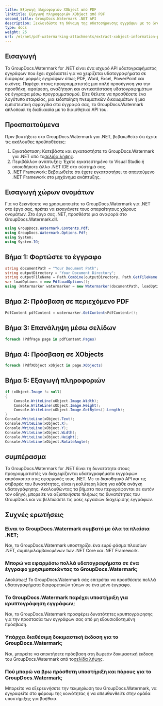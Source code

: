 ```yaml
---
title: Εξαγωγή πληροφοριών XObject από PDF
linktitle: Εξαγωγή πληροφοριών XObject από PDF
second_title: GroupDocs.Watermark .NET API
description: Ξεκλειδώστε τη δύναμη της υδατοσήμανσης εγγράφων με το GroupDocs.Watermark για .NET. Διαχειριστείτε απρόσκοπτα τα υδατογραφήματα σε αρχεία PDF, έγγραφα Word και εικόνες.
type: docs
weight: 25
url: /el/net/pdf-watermarking-attachments/extract-xobject-information-pdf/
---
```

## Εισαγωγή
Το GroupDocs.Watermark for .NET είναι ένα ισχυρό API υδατογραφήματος εγγράφων που έχει σχεδιαστεί για να χειρίζεται υδατογραφήματα σε διάφορες μορφές εγγράφων όπως PDF, Word, Excel, PowerPoint και εικόνες. Παρέχει στους προγραμματιστές μια απλή προσέγγιση για την προσθήκη, αφαίρεση, αναζήτηση και αντικατάσταση υδατογραφημάτων σε έγγραφα μέσω προγραμματισμού. Είτε θέλετε να προσθέσετε ένα λογότυπο εταιρείας, μια ειδοποίηση πνευματικών δικαιωμάτων ή μια εμπιστευτική σφραγίδα στα έγγραφά σας, το GroupDocs.Watermark απλοποιεί τη διαδικασία με το διαισθητικό API του.
## Προαπαιτούμενα
Πριν βουτήξετε στο GroupDocs.Watermark για .NET, βεβαιωθείτε ότι έχετε τις ακόλουθες προϋποθέσεις:
1. Εγκατάσταση: Κατεβάστε και εγκαταστήστε το GroupDocs.Watermark για .NET από το[σελίδα λήψης](https://releases.groupdocs.com/Watermark/net/).
2. Περιβάλλον ανάπτυξης: Έχετε εγκατεστημένο το Visual Studio ή οποιοδήποτε άλλο .NET IDE στο σύστημά σας.
3. .NET Framework: Βεβαιωθείτε ότι έχετε εγκαταστήσει το απαιτούμενο .NET Framework στο μηχάνημα ανάπτυξης.

## Εισαγωγή χώρων ονομάτων
Για να ξεκινήσετε να χρησιμοποιείτε το GroupDocs.Watermark για .NET στο έργο σας, πρέπει να εισαγάγετε τους απαραίτητους χώρους ονομάτων.
Στο έργο σας .NET, προσθέστε μια αναφορά στο GroupDocs.Watermark.dll.
```csharp
using GroupDocs.Watermark.Contents.Pdf;
using GroupDocs.Watermark.Options.Pdf;
using System;
using System.IO;
```
## Βήμα 1: Φορτώστε το έγγραφο
```csharp
string documentPath = "Your Document Path";
string outputDirectory = "Your Document Directory";
string outputFileName = Path.Combine(outputDirectory, Path.GetFileName(documentPath));
var loadOptions = new PdfLoadOptions();
using (Watermarker watermarker = new Watermarker(documentPath, loadOptions))
```
## Βήμα 2: Πρόσβαση σε περιεχόμενο PDF
```csharp
PdfContent pdfContent = watermarker.GetContent<PdfContent>();
```
## Βήμα 3: Επανάληψη μέσω σελίδων
```csharp
foreach (PdfPage page in pdfContent.Pages)
```
## Βήμα 4: Πρόσβαση σε XObjects
```csharp
foreach (PdfXObject xObject in page.XObjects)
```
## Βήμα 5: Εξαγωγή πληροφοριών
```csharp
if (xObject.Image != null)
{
    Console.WriteLine(xObject.Image.Width);
    Console.WriteLine(xObject.Image.Height);
    Console.WriteLine(xObject.Image.GetBytes().Length);
}
Console.WriteLine(xObject.Text);
Console.WriteLine(xObject.X);
Console.WriteLine(xObject.Y);
Console.WriteLine(xObject.Width);
Console.WriteLine(xObject.Height);
Console.WriteLine(xObject.RotateAngle);
```

## συμπέρασμα
Το GroupDocs.Watermark for .NET δίνει τη δυνατότητα στους προγραμματιστές να διαχειρίζονται υδατογραφήματα εγγράφων απρόσκοπτα στις εφαρμογές τους .NET. Με το διαισθητικό API και τις στιβαρές του δυνατότητες, είναι η καλύτερη λύση για κάθε ανάγκη υδατογράφησης. Ακολουθώντας τα βήματα που περιγράφονται σε αυτόν τον οδηγό, μπορείτε να αξιοποιήσετε πλήρως τις δυνατότητες του GroupDocs και να βελτιώσετε τις ροές εργασιών διαχείρισης εγγράφων.
## Συχνές ερωτήσεις
### Είναι το GroupDocs.Watermark συμβατό με όλα τα πλαίσια .NET;
Ναι, το GroupDocs.Watermark υποστηρίζει ένα ευρύ φάσμα πλαισίων .NET, συμπεριλαμβανομένων των .NET Core και .NET Framework.
### Μπορώ να εφαρμόσω πολλά υδατογραφήματα σε ένα έγγραφο χρησιμοποιώντας το GroupDocs.Watermark;
Απολύτως! Το GroupDocs.Watermark σάς επιτρέπει να προσθέσετε πολλά υδατογραφήματα διαφορετικών τύπων σε ένα μόνο έγγραφο.
### Το GroupDocs.Watermark παρέχει υποστήριξη για κρυπτογράφηση εγγράφων;
Ναι, το GroupDocs.Watermark προσφέρει δυνατότητες κρυπτογράφησης για την προστασία των εγγράφων σας από μη εξουσιοδοτημένη πρόσβαση.
### Υπάρχει διαθέσιμη δοκιμαστική έκδοση για το GroupDocs.Watermark;
 Ναι, μπορείτε να αποκτήσετε πρόσβαση στη δωρεάν δοκιμαστική έκδοση του GroupDocs.Watermark από το[σελίδα λήψης](https://releases.groupdocs.com/).
### Πού μπορώ να βρω πρόσθετη υποστήριξη και πόρους για το GroupDocs.Watermark;
Μπορείτε να εξερευνήσετε την τεκμηρίωση του GroupDocs.Watermark, να εγγραφείτε στο φόρουμ της κοινότητας ή να απευθυνθείτε στην ομάδα υποστήριξης για βοήθεια.